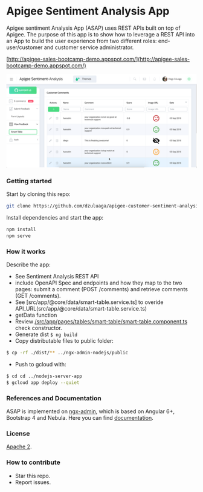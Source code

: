 Apigee Sentiment Analysis App
=============================

Apigee sentiment Analysis App (ASAP) uses REST APIs built on top of Apigee. The purpose of this app is to show how to leverage a REST API into an App to build the user experience from two different roles: end-user/customer and customer service administrator.

[http://apigee-sales-bootcamp-demo.appspot.com/](http://apigee-sales-bootcamp-demo.appspot.com/)

![Main page](./images/app-image.png)

### Getting started
Start by cloning this repo:
```bash
git clone https://github.com/dzuluaga/apigee-customer-sentiment-analysis-app.git
```

Install dependencies and start the app:
```bash
npm install
npm serve
```

### How it works
Describe the app:
* See Sentiment Analysis REST API
* include OpenAPI Spec and endpoints and how they map to the two pages: submit a comment (POST /comments) and retrieve comments (GET /comments).
* See [src/app/@core/data/smart-table.service.ts] to overide API_URL(src/app/@core/data/smart-table.service.ts)
* getData function
* Review [/src/app/pages/tables/smart-table/smart-table.component.ts](/src/app/pages/tables/smart-table/smart-table.component.ts) check constructor.
* Generate dist `$ ng build`
* Copy distributable files to public folder:
```bash
$ cp -rf ./dist/** ../ngx-admin-nodejs/public
```
* Push to gcloud with:
```bash
$ cd cd ../nodejs-server-app
$ gcloud app deploy --quiet
```

### References and Documentation

ASAP is implemented on [ngx-admin](https://github.com/akveo/ngx-admin), which is based on Angular 6+, Bootstrap 4 and Nebula. Here you can find [documentation](https://akveo.github.io/nebular/docs/guides/install-based-on-starter-kit). 

### License
[Apache 2](./LICENSE).

### How to contribute
* Star this repo.
* Report issues.